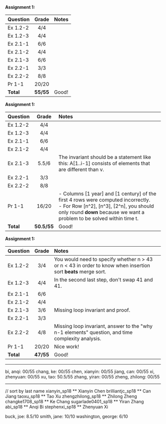 **Assignment 1:**

| Question | Grade | Notes|
| :------- | :---: | :--- |
| Ex 1.2-2 | 4/4 | |
| Ex 1.2-3 | 4/4 | |
| Ex 2.1-1 | 6/6 | |
| Ex 2.1-2 | 4/4 | |
| Ex 2.1-3 | 6/6 | |
| Ex 2.2-1 | 3/3 | |
| Ex 2.2-2 | 8/8 | |
| Pr 1-1 | 20/20 | |
| **Total** | **55/55** | Good! |

**Assignment 1:**

| Question | Grade | Notes|
| :------- | :---: | :--- |
| Ex 1.2-2 | 4/4 | |
| Ex 1.2-3 | 4/4 | |
| Ex 2.1-1 | 6/6 | |
| Ex 2.1-2 | 4/4 | |
| Ex 2.1-3 | 5.5/6 | The invariant should be a statement like this: A[1..i-1] consists of elements that are different than v.|
| Ex 2.2-1 | 3/3 | |
| Ex 2.2-2 | 8/8 | |
| Pr 1-1 | 16/20 | - Columns [1 year] and [1 century] of the first 4 rows were computed incorrectly.<br />- For Row [n^2], [n^3], [2^n], you should only round **down** because we want a problem to be solved within time t. |
| **Total** | **50.5/55** | Good! |

**Assignment 1:**

| Question | Grade | Notes|
| :------- | :---: | :--- |
| Ex 1.2-2 | 3/4 | You would need to specify whether n > 43 or n < 43 in order to know when insertion sort **beats** merge sort.|
| Ex 1.2-3 | 4/4 | In the second last step, don't swap 41 and 41.|
| Ex 2.1-1 | 6/6 | |
| Ex 2.1-2 | 4/4 | |
| Ex 2.1-3 | 3/6 | Missing loop invariant and proof. |
| Ex 2.2-1 | 3/3 | |
| Ex 2.2-2 | 4/8 | Missing loop invariant, answer to the "why n-1 elements" question, and time complexity analysis.|
| Pr 1-1 | 20/20 | Nice work!|
| **Total** | **47/55** | Good! |

-----------------------------------

bi, anqi: 00/55
chang, ke: 00/55
chen, xianyin: 00/55
jiang, can: 00/55
xi, zhenyuan: 00/55
xu, tao: 50.5/55
zhang, yiran: 00/55
zheng, zhilong: 00/55

-----------------------------------
// sort by last name
xianyin_sp18 ** Xianyin Chen
brilliantjc_sp18 ** Can Jiang
taoxu_sp18 ** Tao Xu
zhengzhilong_sp18 ** Zhilong Zheng
changke1708_sp18 ** Ke Chang
sugarlade0401_sp18 ** Yiran Zhang
abi_sp18 ** Anqi Bi
stephenxi_sp18 ** Zhenyuan Xi

buck, joe: 8.5/10
smith, jane: 10/10
washington, george: 6/10
